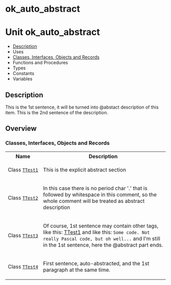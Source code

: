 # ok\_auto\_abstract


# Unit ok\_auto\_abstract

- [Description](#PasDoc-Description)
- Uses
- [Classes, Interfaces, Objects and Records](#PasDoc-Classes)
- Functions and Procedures
- Types
- Constants
- Variables

<span id="PasDoc-Description"/>

## Description
This is the 1st sentence, it will be turned into @abstact description of this item. This is the 2nd sentence of the description.<span id="PasDoc-Uses"/>

## Overview

### Classes, Interfaces, Objects and Records
<span id="PasDoc-Classes"/>


<table>
<tr class="listheader">
<th class="itemname">Name</th>
<th class="itemdesc">Description</th>
</tr>
<tr>

<td>

Class&nbsp;[`TTest1`](ok_auto_abstract.TTest1.md)
</td>

<td>

This is the explicit abstract section
</td>
</tr>
<tr>

<td>

Class&nbsp;[`TTest2`](ok_auto_abstract.TTest2.md)
</td>

<td>

In this case there is no period char '.' that is followed by whitespace in this comment, so the whole comment will be treated as abstract description
</td>
</tr>
<tr>

<td>

Class&nbsp;[`TTest3`](ok_auto_abstract.TTest3.md)
</td>

<td>

Of course, 1st sentence may contain other tags, like this: [TTest1](ok_auto_abstract.TTest1.md) and like this: `Some code. Not really Pascal code, but oh well...` and I'm still in the 1st sentence, here the @abstract part ends.
</td>
</tr>
<tr>

<td>

Class&nbsp;[`TTest4`](ok_auto_abstract.TTest4.md)
</td>

<td>

First sentence, auto-abstracted, and the 1st paragraph at the same time.
</td>
</tr>
</table>

